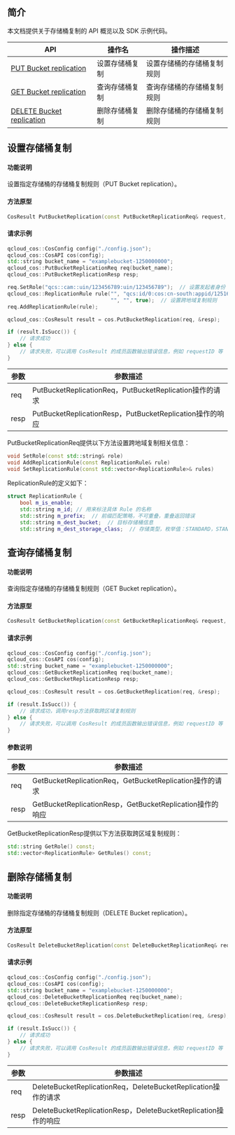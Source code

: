 ## 简介

本文档提供关于存储桶复制的 API 概览以及 SDK 示例代码。

| API                                                          | 操作名         | 操作描述                   |
| ------------------------------------------------------------ | -------------- | -------------------------- |
| [PUT Bucket replication](https://cloud.tencent.com/document/product/436/19223) | 设置存储桶复制 | 设置存储桶的存储桶复制规则 |
| [GET Bucket replication](https://cloud.tencent.com/document/product/436/19222) | 查询存储桶复制 | 查询存储桶的存储桶复制规则 |
| [DELETE Bucket replication](https://cloud.tencent.com/document/product/436/19221) | 删除存储桶复制 | 删除存储桶的存储桶复制规则 |

## 设置存储桶复制

#### 功能说明

设置指定存储桶的存储桶复制规则（PUT Bucket replication）。

#### 方法原型

```cpp
CosResult PutBucketReplication(const PutBucketReplicationReq& request, PutBucketReplicationResp* response);
```

#### 请求示例

```cpp
qcloud_cos::CosConfig config("./config.json");
qcloud_cos::CosAPI cos(config);
std::string bucket_name = "examplebucket-1250000000";
qcloud_cos::PutBucketReplicationReq req(bucket_name);
qcloud_cos::PutBucketReplicationResp resp;

req.SetRole("qcs::cam::uin/123456789:uin/123456789");  // 设置发起者身份
qcloud_cos::ReplicationRule rule("", "qcs:id/0:cos:cn-south:appid/1251668577:dstbucket-123456789",
								 "", "", true);  // 设置跨地域复制规则
req.AddReplicationRule(rule);

qcloud_cos::CosResult result = cos.PutBucketReplication(req, &resp);

if (result.IsSucc()) {
	// 请求成功
} else {
    // 请求失败，可以调用 CosResult 的成员函数输出错误信息，例如 requestID 等
} 
```


| 参数 | 参数描述                                  |
| ---- | ----------------------------------------- |
| req  | PutBucketReplicationReq，PutBucketReplication操作的请求  |
| resp | PutBucketReplicationResp，PutBucketReplication操作的响应 |

PutBucketReplicationReq提供以下方法设置跨地域复制相关信息：

```cpp
void SetRole(const std::string& role)
void AddReplicationRule(const ReplicationRule& rule)
void SetReplicationRule(const std::vector<ReplicationRule>& rules)
```

ReplicationRule的定义如下：

```cpp
struct ReplicationRule {
	bool m_is_enable;
	std::string m_id; // 用来标注具体 Rule 的名称	
	std::string m_prefix;  // 前缀匹配策略，不可重叠，重叠返回错误
	std::string m_dest_bucket;  // 目标存储桶信息	
	std::string m_dest_storage_class;  // 存储类型，枚举值：STANDARD，STANDARD_IA
```

## 查询存储桶复制

#### 功能说明

查询指定存储桶的存储桶复制规则（GET Bucket replication）。

#### 方法原型

```cpp
CosResult GetBucketReplication(const GetBucketReplicationReq& request, GetBucketReplicationResp* response);
```

#### 请求示例

```cpp
qcloud_cos::CosConfig config("./config.json");
qcloud_cos::CosAPI cos(config);
std::string bucket_name = "examplebucket-1250000000";
qcloud_cos::GetBucketReplicationReq req(bucket_name);
qcloud_cos::GetBucketReplicationResp resp;

qcloud_cos::CosResult result = cos.GetBucketReplication(req, &resp);

if (result.IsSucc()) {
	// 请求成功，调用resp方法获取跨区域复制规则
} else {
    // 请求失败，可以调用 CosResult 的成员函数输出错误信息，例如 requestID 等
} 
```

#### 参数说明

| 参数 | 参数描述                                  |
| ---- | ----------------------------------------- |
| req  | GetBucketReplicationReq，GetBucketReplication操作的请求  |
| resp | GetBucketReplicationResp，GetBucketReplication操作的响应 |

GetBucketReplicationResp提供以下方法获取跨区域复制规则：

```cpp
std::string GetRole() const;
std::vector<ReplicationRule> GetRules() const;
```


## 删除存储桶复制

#### 功能说明

删除指定存储桶的存储桶复制规则（DELETE Bucket replication）。

#### 方法原型

```cpp
CosResult DeleteBucketReplication(const DeleteBucketReplicationReq& request, DeleteBucketReplicationResp* response);
```

#### 请求示例

```cpp
qcloud_cos::CosConfig config("./config.json");
qcloud_cos::CosAPI cos(config);
std::string bucket_name = "examplebucket-1250000000";
qcloud_cos::DeleteBucketReplicationReq req(bucket_name);
qcloud_cos::DeleteBucketReplicationResp resp;

qcloud_cos::CosResult result = cos.DeleteBucketReplication(req, &resp);

if (result.IsSucc()) {
	// 请求成功
} else {
    // 请求失败，可以调用 CosResult 的成员函数输出错误信息，例如 requestID 等
} 
```

| 参数 | 参数描述                                  |
| ---- | ----------------------------------------- |
| req  | DeleteBucketReplicationReq，DeleteBucketReplication操作的请求  |
| resp | DeleteBucketReplicationResp，DeleteBucketReplication操作的响应 |
